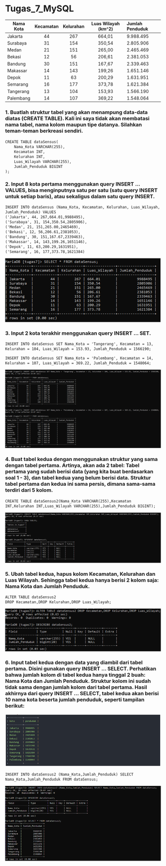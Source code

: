# Tugas_7_MySQL

|Nama Kota  | Kecamatan    | Kelurahan   | Luas Wilayah (km^2)     | Jumlah Penduduk  |
|-----------|:------------:|:-----------:|:-----------------------:|:---------------- |
| Jakarta   |  44          | 267         | 664,01                  | 9.988.495        |
| Surabaya  |  31          | 154         | 350,54                  | 2.805.906        |
| Medan     |  21          | 151         | 265,00                  | 2.465.469        |
| Bekasi    |  12          | 56          | 206,61                  | 2.381.053        |
| Bandung   |  30          | 151         | 167,67                  | 2.339.463        |
| Makassar  |  14          | 143         | 199,26                  | 1.651.146        |
| Depok     |  11          | 63          | 200,29                  | 1.631.951        |
| Semarang  |  16          | 177         | 373,78                  | 1.621.384        |
| Tangerang |  13          | 104         | 153,93                  | 1.566.190        |
| Palembang |  14          | 107         | 369,22                  | 1.548.064        |

### 1. Buatlah struktur tabel yang akan menampung data-data diatas (CREATE TABLE). Kali ini saya tidak akan membatasi nama tabel, nama kolom maupun tipe datanya. Silahkan teman-teman **berkreasi** sendiri.
```mysql
CREATE TABLE dataSensus(
	Nama_Kota VARCHAR(255),
	Kecamatan INT,
	Kelurahan INT,
	Luas_Wilayah VARCHAR(255),
	Jumlah_Penduduk BIGINT
);
```

### 2. Input 8 kota pertama menggunakan query INSERT ... VALUES, bisa menginputnya satu per satu (satu query INSERT untuk setiap baris), atau sekaligus dalam satu query INSERT.
```mysql
INSERT INTO dataSensus (Nama_Kota, Kecamatan, Kelurahan, Luas_Wilayah, Jumlah_Penduduk) VALUES
('Jakarta', 44, 267,664.01,9988495),
('Surabaya', 31, 154,350.54,2805906),
('Medan', 21, 151,265.00,2465469),
('Bekasi', 12, 56,206.61,2381053),
('Bandung', 30, 151,167.67,2339463),
('Makassar', 14, 143,199.26,1651146),
('Depok', 11, 63,200.29,1631951),
('Semarang', 16, 177,373.78,1621384)
```

![Nomor2](Nomor2.PNG)

### 3. Input 2 kota terakhir menggunakan query INSERT ... SET.
```mysql
INSERT INTO dataSensus SET Nama_Kota = 'Tangerang', Kecamatan = 13, Kelurahan = 104, Luas_Wilayah = 153.93, Jumlah_Penduduk = 1566190;
```

```mysql
INSERT INTO dataSensus SET Nama_Kota = 'Palembang', Kecamatan = 14, Kelurahan = 107, Luas_Wilayah = 369.22, Jumlah_Penduduk = 1548064;
```

![Nomor3](Nomor3.PNG)

### 4. Buat tabel kedua dengan menggunakan struktur yang sama dengan tabel pertama. Artinya, akan ada 2 tabel: Tabel pertama yang sudah berisi data (yang kita buat berdasarkan soal 1 - 3), dan tabel kedua yang belum berisi data. Struktur tabel pertama dan kedua ini sama persis, dimana sama-sama terdiri dari 5 kolom.
```mysql
CREATE TABLE dataSensus2(Nama_Kota VARCHAR(255),Kecamatan INT,Kelurahan INT,Luas_Wilayah VARCHAR(255),Jumlah_Penduduk BIGINT);
```

![Nomor4](Nomor4.PNG)

### 5. Ubah tabel kedua, hapus kolom Kecamatan, Kelurahan dan Luas Wilayah. Sehingga tabel kedua hanya berisi 2 kolom saja: Nama Kota dan Jumlah Penduduk.
```mysql
ALTER TABLE dataSensus2
DROP Kecamatan,DROP Kelurahan,DROP Luas_Wilayah;
```

![Nomor5](Nomor5.PNG)

### 6. Input tabel kedua dengan data yang diambil dari tabel pertama. Disini gunakan query INSERT ... SELECT. Perhatikan bahwa jumlah kolom di tabel kedua hanya tinggal 2 buah: Nama Kota dan Jumlah Penduduk. Struktur kolom ini sudah tidak sama dengan jumlah kolom dari tabel pertama. Hasil akhirnya dari query INSERT ... SELECT, tabel kedua akan berisi 10 nama kota beserta jumlah penduduk, seperti tampilan berikut:
![HasilTugas7](HasilTugas7.PNG)

```mysql
INSERT INTO dataSensus2 (Nama_Kota,Jumlah_Penduduk) SELECT Nama_Kota,Jumlah_Penduduk FROM dataSensus;
```

![Nomor6](Nomor6.PNG)
